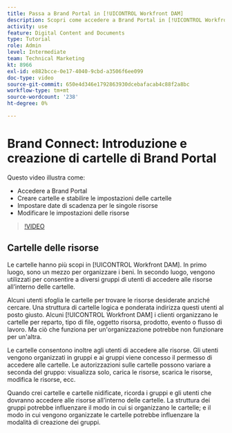 ```yaml
---
title: Passa a Brand Portal in [!UICONTROL Workfront DAM]
description: Scopri come accedere a Brand Portal in [!UICONTROL Workfront DAM], crea cartelle, imposta date di scadenza sulle singole risorse e modifica le impostazioni delle risorse.
activity: use
feature: Digital Content and Documents
type: Tutorial
role: Admin
level: Intermediate
team: Technical Marketing
kt: 8966
exl-id: e882bcce-0e17-4040-9cbd-a3506f6ee099
doc-type: video
source-git-commit: 650e4d346e1792863930dcebafacab4c88f2a8bc
workflow-type: tm+mt
source-wordcount: '238'
ht-degree: 0%

---
```


# Brand Connect: Introduzione e creazione di cartelle di Brand Portal

Questo video illustra come:

* Accedere a Brand Portal
* Creare cartelle e stabilire le impostazioni delle cartelle
* Impostare date di scadenza per le singole risorse
* Modificare le impostazioni delle risorse

>[!VIDEO](https://video.tv.adobe.com/v/335229/?quality=12&learn=on)

## Cartelle delle risorse

Le cartelle hanno più scopi in [!UICONTROL Workfront DAM]. In primo luogo, sono un mezzo per organizzare i beni. In secondo luogo, vengono utilizzati per consentire a diversi gruppi di utenti di accedere alle risorse all’interno delle cartelle.

Alcuni utenti sfoglia le cartelle per trovare le risorse desiderate anziché cercare. Una struttura di cartelle logica e ponderata indirizza questi utenti al posto giusto. Alcuni [!UICONTROL Workfront DAM] i clienti organizzano le cartelle per reparto, tipo di file, oggetto risorsa, prodotto, evento o flusso di lavoro. Ma ciò che funziona per un&#39;organizzazione potrebbe non funzionare per un&#39;altra.

Le cartelle consentono inoltre agli utenti di accedere alle risorse. Gli utenti vengono organizzati in gruppi e ai gruppi viene concesso il permesso di accedere alle cartelle. Le autorizzazioni sulle cartelle possono variare a seconda del gruppo: visualizza solo, carica le risorse, scarica le risorse, modifica le risorse, ecc.

Quando crei cartelle e cartelle nidificate, ricorda i gruppi e gli utenti che dovranno accedere alle risorse all’interno delle cartelle. La struttura dei gruppi potrebbe influenzare il modo in cui si organizzano le cartelle; e il modo in cui vengono organizzate le cartelle potrebbe influenzare la modalità di creazione dei gruppi.
